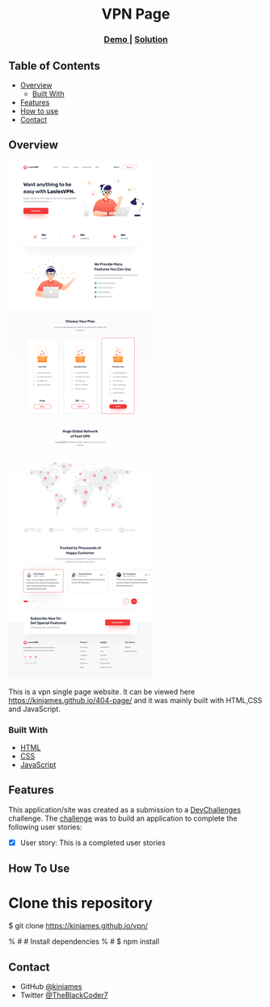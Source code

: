 <!-- Please update value in the {}  -->

<h1 align="center">VPN Page</h1>



<div align="center">
  <h3>
    <a href="https://kinjames.github.io/vpn/">
      Demo
    </a>
    <span> | </span>
    <a href="https://github.com/kinjames/vpn">
      Solution
    </a>
  </h3>
</div>

<!-- TABLE OF CONTENTS -->

## Table of Contents

- [Overview](#overview)
  - [Built With](#built-with)
- [Features](#features)
- [How to use](#how-to-use)
- [Contact](#contact)
<!-- - [Acknowledgements](#acknowledgements) -->

<!-- OVERVIEW -->

## Overview

![screenshot](shot.png)

This is a vpn single page website. It can be viewed here https://kinjames.github.io/404-page/ and it was mainly built with HTML,CSS and JavaScript.



### Built With

<!-- This section should list any major frameworks that you built your project using. Here are a few examples.-->

- [HTML](https://html.com/)
- [CSS](https://www.w3schools.com/css/)
- [JavaScript](https://www.w3schools.com/js/)

## Features

<!-- List the features of your application or follow the template. Don't share the figma file here :) -->

This application/site was created as a submission to a [DevChallenges](https://devchallenges.io/challenges) challenge. The [challenge](https://devchallenges.io/challenges/TtUjDt19eIHxNQ4n5jps) was to build an application to complete the following user stories:

- [x] User story: This is a completed user stories
<!-- - [ ] User story: This is a incompleted user stories
- [ ] User story: This is a incompleted 2nd user stories -->

## How To Use

<!-- To clone and run this application, you'll need [Git](https://git-scm.com) and [Node.js](https://nodejs.org/en/download/) (which comes with [npm](http://npmjs.com)) installed on your computer. From your command line:

```bash -->
# Clone this repository
$ git clone https://kinjames.github.io/vpn/

% # # Install dependencies
% # $ npm install

<!-- # # Run the app
# $ npm start
``` -->

<!-- ## Acknowledgements -->

<!-- This section should list any articles or add-ons/plugins that helps you to complete the project. This is optional but it will help you in the future. For exmpale -->

<!-- - [Steps to replicate a design with only HTML and CSS](https://devchallenges-blogs.web.app/how-to-replicate-design/)
- [Node.js](https://nodejs.org/)
- [Marked - a markdown parser](https://github.com/chjj/marked) -->

## Contact

<!-- - Website [your-website.com](https://{your-web-site-link}) -->
- GitHub [@kinjames](https://github.com/kinjames)
- Twitter [@TheBlackCoder7](https://twitter.com/TheBlackCoder7)
